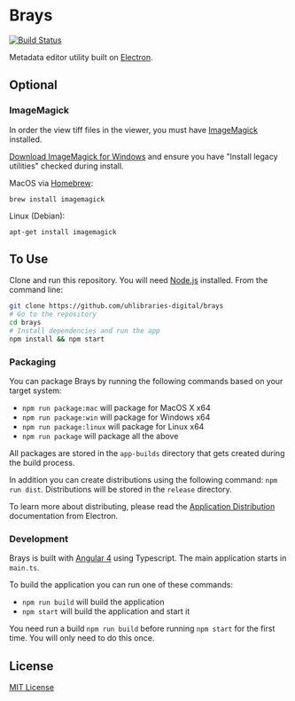 # Brays

[![Build Status](https://travis-ci.org/uhlibraries-digital/brays.svg?branch=master)](https://travis-ci.org/uhlibraries-digital/brays)

Metadata editor utility built on [Electron](http://electron.atom.io/).

## Optional

### ImageMagick
In order the view tiff files in the viewer, you must have [ImageMagick](https://www.imagemagick.org/index.php) installed.

[Download ImageMagick for Windows](https://www.imagemagick.org/script/binary-releases.php#windows)
and ensure you have "Install legacy utilities" checked during install.

MacOS via [Homebrew](https://brew.sh/):
```
brew install imagemagick
```

Linux (Debian):
```
apt-get install imagemagick
```

## To Use

Clone and run this repository. You will need [Node.js](https://nodejs.org/en/download/) installed. From the command line:

```bash
git clone https://github.com/uhlibraries-digital/brays
# Go to the repository
cd brays
# Install dependencies and run the app
npm install && npm start
```

### Packaging

You can package Brays by running the following commands based on your target system:

* `npm run package:mac` will package for MacOS X x64
* `npm run package:win` will package for Windows x64
* `npm run package:linux` will package for Linux x64
* `npm run package` will package all the above

All packages are stored in the `app-builds` directory that gets created during the build process.

In addition you can create distributions using the following command: `npm run dist`. Distributions 
will be stored in the `release` directory.

To learn more about distributing, please read the [Application Distribution](http://electron.atom.io/docs/tutorial/application-distribution/) documentation from Electron.

### Development

Brays is built with [Angular 4](https://angular.io/) using Typescript. The main application starts in `main.ts`.

To build the application you can run one of these commands:

* `npm run build` will build the application
* `npm start` will build the application and start it

You need run a build `npm run build` before running `npm start` for the first time.
You will only need to do this once.

## License

[MIT License](LICENSE.txt)

